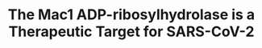 ---
title: "The Mac1 ADP-ribosylhydrolase is a Therapeutic Target for SARS-CoV-2"
authors: "Suryawanshi RK&#42;, Jaishankar P&#42;, Correy GJ&#42;, Rachman MM&#42;, O'Leary PC&#42;, Taha TY&#42;, Zapatero-Belinchón FJ, McCavitt-Malvido M, Doruk YU, Stevens MGV, Diolati ME, Jogalekar MP, Richards AL, Montano M, Rosecrans J, Matthay M, Togo T, Gonciarz RL, Gopalkrishnan S, Neitz RJ, Krogan NJ, Swaney DL, Shoichet BK, Ott M#, Renslo AR#, Ashworth A#, Fraser JS#"
#journal: 
pub_date: "2024-08-08"
image: "/static/img/pub/2024_suryawanshi.png"
#pmid: 
#pmcid: 
#biorxiv:
biorxiv_version: "2024.08.08.606661v1"
#pdf: 
pdbs:
  - "9CXY"
  - "9CXZ"
  - "9CY0"
  - "7HC4"
  - "7HC5"
  - "7HC6"
  - "7HC7"
  - "7HC8"
  - "7HC9"
  - "7HCA"
links:
  - name: "QCRG AViDD Program"
    url: "https://qbi.ucsf.edu/qcrgAViDD"
  - name: "Renlso lab @ UCSF"
    url: "https://pharm.ucsf.edu/renslo"
  - name: "Ott lab @ Gladstone"
    url: "https://ottlab.gladstone.org"
  - name: "Alan Ashworth @ UCSF"
    url: "https://profiles.ucsf.edu/alan.ashworth"
---